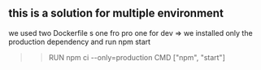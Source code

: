 ## this is a solution for multiple environment

we used two Dockerfile s
one fro pro
one for dev => we installed only the production dependency and run npm start

> > RUN npm ci --only=production
> > CMD ["npm", "start"]
